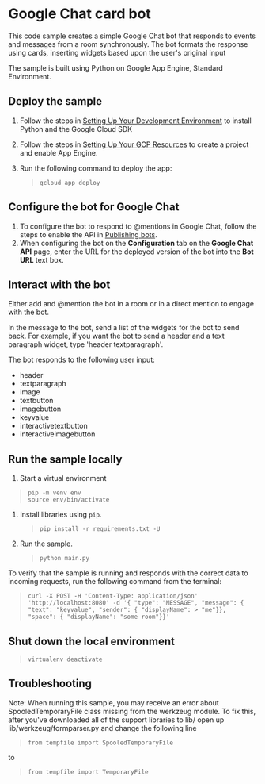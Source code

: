 # Google Chat card bot

This code sample creates a simple Google Chat bot that responds to events and
messages from a room synchronously. The bot formats the response using cards,
inserting widgets based upon the user's original input

The sample is built using Python on Google App Engine, Standard Environment.


## Deploy the sample

  1. Follow the steps in [Setting Up Your Development Environment](https://cloud.google.com/appengine/docs/standard/python3/setting-up-environment)
     to install Python and the Google Cloud SDK

  1. Follow the steps in [Setting Up Your GCP Resources](https://cloud.google.com/appengine/docs/standard/python3/console/#create)
     to create a project and enable App Engine.

  1. Run the following command to deploy the app:
     > ```
     > gcloud app deploy
     > ```

## Configure the bot for Google Chat

  1. To configure the bot to respond to @mentions in Google Chat, follow
     the steps to enable the API in
     [Publishing bots](https://developers.google.com/chat/how-tos/apps-publish).
  1. When configuring the bot on the **Configuration** tab on the
     **Google Chat API** page, enter the URL for the deployed version
     of the bot into the **Bot URL** text box.

## Interact with the bot

Either add and @mention the bot in a room or in a direct mention to engage with the bot.

In the message to the bot, send a list of the widgets for the bot to send back.
For example, if you want the bot to send a header and a text paragraph widget,
type 'header textparagraph'.

The bot responds to the following user input:

  - header
  - textparagraph
  - image
  - textbutton
  - imagebutton
  - keyvalue
  - interactivetextbutton
  - interactiveimagebutton

## Run the sample locally

  1. Start a virtual environment
  > ```
  > pip -m venv env
  > source env/bin/activate
  > ```
  1. Install libraries using `pip`.
     > `pip install -r requirements.txt -U`
  1. Run the sample.
     > `python main.py`

To verify that the sample is running and responds with the correct data
to incoming requests, run the following command from the terminal:

> ```
> curl -X POST -H 'Content-Type: application/json' 'http://localhost:8080' -d '{ "type": "MESSAGE", "message": { "text": "keyvalue", "sender": { "displayName": > "me"}}, "space": { "displayName": "some room"}}'
> ```

## Shut down the local environment

> ```
> virtualenv deactivate
> ```

## Troubleshooting

Note: When running this sample, you may receive an error about
SpooledTemporaryFile class missing from the werkzeug module. To fix this, after
you've downloaded all of the support libraries to lib/ open up
lib/werkzeug/formparser.py and change the following line

> ```
> from tempfile import SpooledTemporaryFile
> ```

to

> ```
> from tempfile import TemporaryFile
> ```
